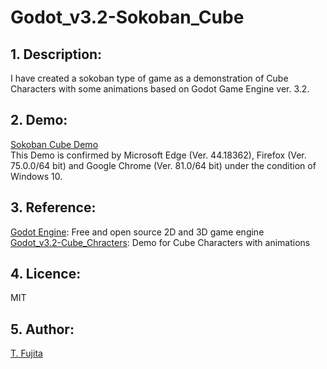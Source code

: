 # Godot_v3.2-Sokoban_Cube
## 1. Description:
I have created a sokoban type of game as a demonstration of Cube Characters with some animations based on Godot Game Engine ver. 3.2. 
## 2. Demo:
[Sokoban Cube Demo](https://to-fujita.github.io/Godot_v3.2-Sokoban_Cube/Sokoban%20Cube.html)  
This Demo is confirmed by Microsoft Edge (Ver. 44.18362), Firefox (Ver. 75.0.0/64 bit) and Google Chrome (Ver. 81.0/64 bit) under the condition of Windows 10.
## 3. Reference:
[Godot Engine](https://godotengine.org/): Free and open source 2D and 3D game engine  
[Godot_v3.2-Cube_Chracters](https://github.com/To-Fujita/Godot_v3.2-Cube_Characters): Demo for Cube Characters with animations   
## 4. Licence:
MIT
## 5. Author:
[T. Fujita](https://github.com/To-Fujita)
